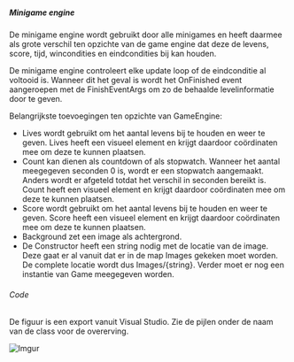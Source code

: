 ##### Minigame engine

De minigame engine wordt gebruikt door alle minigames en heeft daarmee als grote verschil ten opzichte van de game engine dat deze de levens, score, tijd, wincondities en eindcondities bij kan houden.

De minigame engine controleert elke update loop of de eindconditie al voltooid is. Wanneer dit het geval is wordt het OnFinished event aangeroepen met de FinishEventArgs om zo de behaalde levelinformatie door te geven.

Belangrijkste toevoegingen ten opzichte van GameEngine:
- Lives wordt gebruikt om het aantal levens bij te houden en weer te geven. Lives heeft een visueel element en krijgt daardoor coördinaten mee om deze te kunnen plaatsen.
- Count kan dienen als countdown of als stopwatch. Wanneer het aantal meegegeven seconden 0 is, wordt er een stopwatch aangemaakt. Anders wordt er afgeteld totdat het verschil in seconden bereikt is. Count heeft een visueel element en krijgt daardoor coördinaten mee om deze te kunnen plaatsen.
- Score wordt gebruikt om het aantal levens bij te houden en weer te geven. Score heeft een visueel element en krijgt daardoor coördinaten mee om deze te kunnen plaatsen.
- Background zet een image als achtergrond.
- De Constructor heeft een string nodig met de locatie van de image. Deze gaat er al vanuit dat er in de map Images gekeken moet worden. De complete locatie wordt dus Images/{string}. Verder moet er nog een instantie van Game meegegeven worden.

###### Code

De figuur is een export vanuit Visual Studio. Zie de pijlen onder de naam van de class voor de overerving.

![Imgur](https://i.imgur.com/A4nt7Pk.png)